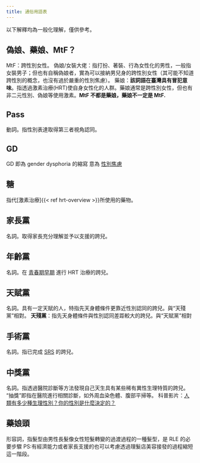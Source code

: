 ```yaml
---
title: 通俗用語表
---
```


以下解釋均為一般化理解，僅供參考。

## 偽娘、藥娘、MtF？
MtF：跨性別女性。
偽娘/女裝大佬：指打扮、著裝、行為女性化的男性，一般指女裝男子；但也有自稱偽娘者，實為可以接納男兒身的跨性別女性（其可能不知道跨性別的概念，也沒有過於嚴重的性別焦慮）。
藥娘：**該詞語在臺灣具有冒犯意味**。指透過激素治療(HRT)使自身女性化的人群。藥娘通常是跨性別女性，但也有非二元性別、偽娘等使用激素。**MtF 不都是藥娘，藥娘不一定是 MtF.**

## Pass
動詞。指性別表達取得第三者視角認同。

## GD
GD 即為 gender dysphoria 的縮寫
意為 [性別焦慮](https://zh.wikipedia.org/zh-tw/性別不安)

## 糖
指代[激素治療]{{< ref hrt-overview >}}所使用的藥物。
## 家長黨
名詞。取得家長充分理解並予以支援的跨兒。

## 年齡黨
名詞。在 [青春期早期](https://zh.wikipedia.org/zh-tw/青春期#階段) 進行 HRT 治療的跨兒。

## 天賦黨
名詞。具有一定天賦的人，特指先天身體條件更靠近性別認同的跨兒。與“天殘黨”相對。
**天殘黨**：指先天身體條件與性別認同差距較大的跨兒。與“天賦黨”相對

## 手術黨
名詞。指已完成 [SRS](/zh-hant/docs/srs/) 的跨兒。

## 中獎黨
名詞。指透過醫院診斷等方法發現自己天生具有某些稀有異性生理特質的跨兒。
“抽獎”即指在醫院進行相關診斷，如外周血染色體、腹部平掃等。
科普影片：[人類有多少種生理性別？你的性別是什麼決定的？](https://www.bilibili.com/video/BV1bZ4y1c7eh/)

## 藥娘頭
形容詞，指髮型由男性長髮像女性短髮轉變的過渡過程的一種髮型，是 RLE 的必要步驟
PS:有經濟能力或者家長支援的也可以考慮透過理髮店美容接發的過程縮短這一階段。